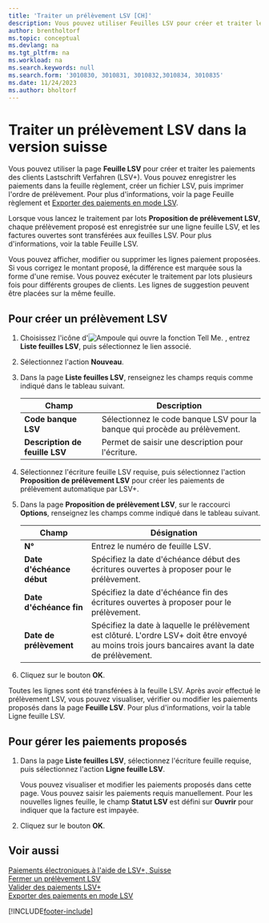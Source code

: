 ```yaml
---
title: 'Traiter un prélèvement LSV [CH]'
description: Vous pouvez utiliser Feuilles LSV pour créer et traiter les paiements des clients Lastschrift Verfahren (LSV+).
author: brentholtorf
ms.topic: conceptual
ms.devlang: na
ms.tgt_pltfrm: na
ms.workload: na
ms.search.keywords: null
ms.search.form: '3010830, 3010831, 3010832,3010834, 3010835'
ms.date: 11/24/2023
ms.author: bholtorf
---
```

# <a name="process-an-lsv-collection-in-the-swiss-version"></a>Traiter un prélèvement LSV dans la version suisse
Vous pouvez utiliser la page **Feuille LSV** pour créer et traiter les paiements des clients Lastschrift Verfahren (LSV+). Vous pouvez enregistrer les paiements dans la feuille règlement, créer un fichier LSV, puis imprimer l'ordre de prélèvement. Pour plus d'informations, voir la page Feuille règlement et [Exporter des paiements en mode LSV](how-to-export-payments-using-lsv.md).  

Lorsque vous lancez le traitement par lots **Proposition de prélèvement LSV**, chaque prélèvement proposé est enregistrée sur une ligne feuille LSV, et les factures ouvertes sont transférées aux feuilles LSV. Pour plus d'informations, voir la table Feuille LSV.  

Vous pouvez afficher, modifier ou supprimer les lignes paiement proposées. Si vous corrigez le montant proposé, la différence est marquée sous la forme d'une remise. Vous pouvez exécuter le traitement par lots plusieurs fois pour différents groupes de clients. Les lignes de suggestion peuvent être placées sur la même feuille.  

## <a name="to-create-an-lsv-collection"></a>Pour créer un prélèvement LSV

1.  Choisissez l'icône d'![Ampoule qui ouvre la fonction Tell Me.](../../media/ui-search/search_small.png "Dites-moi ce que vous voulez faire") , entrez **Liste feuilles LSV**, puis sélectionnez le lien associé.  
2.  Sélectionnez l'action **Nouveau**.  
3.  Dans la page **Liste feuilles LSV**, renseignez les champs requis comme indiqué dans le tableau suivant.  

    |Champ|Description|  
    |---------------------------------|---------------------------------------|  
    |**Code banque LSV**|Sélectionnez le code banque LSV pour la banque qui procède au prélèvement.|  
    |**Description de feuille LSV**|Permet de saisir une description pour l'écriture.|

4.  Sélectionnez l'écriture feuille LSV requise, puis sélectionnez l'action **Proposition de prélèvement LSV** pour créer les paiements de prélèvement automatique par LSV+.  
5.  Dans la page **Proposition de prélèvement LSV**, sur le raccourci **Options**, renseignez les champs comme indiqué dans le tableau suivant.  

    |Champ|Désignation|  
    |---------------------------------|---------------------------------------|  
    |**N°**|Entrez le numéro de feuille LSV.|  
    |**Date d'échéance début**|Spécifiez la date d'échéance début des écritures ouvertes à proposer pour le prélèvement.|  
    |**Date d'échéance fin**|Spécifiez la date d'échéance fin des écritures ouvertes à proposer pour le prélèvement.|  
    |**Date de prélèvement**|Spécifiez la date à laquelle le prélèvement est clôturé. L'ordre LSV+ doit être envoyé au moins trois jours bancaires avant la date de prélèvement.|  

6.  Cliquez sur le bouton **OK**.  

Toutes les lignes sont été transférées à la feuille LSV. Après avoir effectué le prélèvement LSV, vous pouvez visualiser, vérifier ou modifier les paiements proposés dans la page **Feuille LSV**. Pour plus d'informations, voir la table Ligne feuille LSV.  

## <a name="to-manage-suggested-payments"></a>Pour gérer les paiements proposés

1.  Dans la page **Liste feuilles LSV**, sélectionnez l'écriture feuille requise, puis sélectionnez l'action **Ligne feuille LSV**.  

    Vous pouvez visualiser et modifier les paiements proposés dans cette page. Vous pouvez saisir les paiements requis manuellement. Pour les nouvelles lignes feuille, le champ **Statut LSV** est défini sur **Ouvrir** pour indiquer que la facture est impayée.  

3.  Cliquez sur le bouton **OK**.  

## <a name="see-also"></a>Voir aussi
 [Paiements électroniques à l'aide de LSV+, Suisse](swiss-electronic-payments-using-lsv-.md)   
 [Fermer un prélèvement LSV](how-to-close-an-lsv-collection.md)   
 [Valider des paiements LSV+](how-to-post-lsv-payments.md)   
 [Exporter des paiements en mode LSV](how-to-export-payments-using-lsv.md)


[!INCLUDE[footer-include](../../includes/footer-banner.md)]
